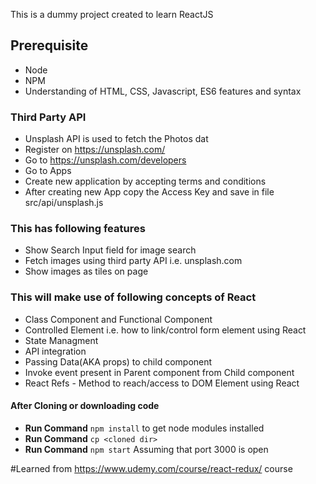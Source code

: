 This is a dummy project created to learn ReactJS
## Prerequisite
  - Node
  - NPM
  - Understanding of HTML, CSS, Javascript, ES6 features and syntax

### Third Party API
  * Unsplash API is used to fetch the Photos dat
  * Register on https://unsplash.com/
  * Go to https://unsplash.com/developers
  * Go to Apps
  * Create new application by accepting terms and conditions
  * After creating new App copy the Access Key and save in file src/api/unsplash.js

### This has following features
  - Show Search Input field for image search
  - Fetch images using third party API i.e. unsplash.com
  - Show images as tiles on page

### This will make use of following concepts of React
  - Class Component and Functional Component
  - Controlled Element i.e. how to link/control form element using React
  - State Managment
  - API integration
  - Passing Data(AKA props) to child component
  - Invoke event present in Parent component from Child component
  - React Refs - Method to reach/access to DOM Element using React

#### After Cloning or downloading code
  - **Run Command** `npm install` to get node modules installed
  - **Run Command** `cp <cloned dir>`
  - **Run Command** `npm start`  Assuming that port 3000 is open

#Learned from https://www.udemy.com/course/react-redux/ course 
